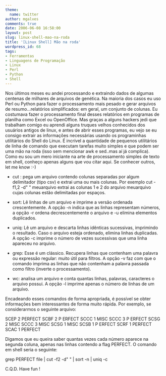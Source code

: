 ```yaml
---
theme:
  name: twitter
author: mgalves
comments: true
date: 2006-06-08 16:58:00
layout: post
slug: linux-shell-mao-na-roda
title: '[Linux Shell] Mão na roda'
wordpress_id: 68
tags:
- Ferramentas
- Linguagens de Programação
- Linux
- Perl
- Python
- Shell
---
```


Nos últimos meses eu andei processando e extraindo dados  de algumas centenas de milhares de arquivos de genética. Na maioria dos casos eu uso Perl ou Python para fazer o processamento mais pesado e gerar arquivos de resumo...relatórios simplificados: em geral, um conjunto de colunas. Eu costumava fazer o processamento final desses  relatórios em programas de planilha como Excel ou OpenOffice. Mas  graças a alguns hackers jedi que trabalham comigo eu aprendi alguns truques velhos conhecidos dos usuários antigos de linux,  e antes de abrir esses programas, eu vejo se eu consigo extrair as informações   necessárias usando os programinhas utilitários do Shell do  Linux. É incrível a quantidade de pequenos utilitários de linha de comando que executam tarefas muito simples e que podem ser uma mão na roda (isso sem mencionar awk e sed..mas aí já complica). Como eu sou um mero iniciante na arte de processamento simples de texto em  shell, conheço apenas alguns que vou citar aqui. Se conhecer outros, let me know :-)



	
  * cut : pega um arquivo contendo colunas separadas por algum delimitador (tipo csv) e extrai uma ou mais colunas.
Por exemplo cut -f1,2 -d" " meuarquivo  extrai as colunas 1 e 2 do arquivo  meuarquivo cujas colunas estão delimitadas por espaços.

	
  * sort: Lê linhas de um arquivo e imprime a versão ordenada crescentemente. A opção -n indica que as linhas representam números, a opção -r  ordena decrescentemente o arquivo e -u elimina elementos duplicados.

	
  * uniq:  Lê um arquivo e descarta linhas idênticas sucessivas, imprimindo o resultado. Caso o arquivo esteja ordenado, elimina linhas duplicadas. A opção -c imprime o número de vezes sucessivas que uma linha apareceu no arquivo.

	
  * grep: Esse é um clássico. Recupera linhas que contenham uma palavra ou expressão regular: muito útil para filtros. A opção -v faz com que o comando imprima as linhas que não contenham a palavra passada como filtro (inverte o processamento).

	
  * wc: analisa um arquivo e conta quantas linhas, palavras, caracteres o arquivo possui. A opção -l imprime apenas o número de linhas de um arquivo.


Encadeando esses comandos de forma apropriada, é possível se obter informações bem interessantes de forma muito rápida. Por exemplo, se considerarmos o seguinte arquivo:

SCEP   2   PERFECT SCBF   2   P ERFECT SCCC   1   MISC
SCCC   3   P ERFECT SCSG   2   MISC SCCC   3   MISC SCSG   1   MISC
SCSB   1   P ERFECT SCRF   1   PERFECT  SCAC   1   PERFECT

Digamos que eu queira saber quantas vezes cada número aparece na segunda coluna, apenas nas linhas contendo a flag PERFECT. O comando em  shell seria o seguinte:

grep PERFECT file  |  cut -f2 -d" " | sort -n | uniq -c 

C.Q.D. Have fun !
